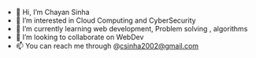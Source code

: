 - 👋 Hi, I’m Chayan Sinha
- 👀 I’m interested in Cloud Computing and CyberSecurity
- 🌱 I’m currently learning web development, Problem solving , algorithms
- 💞️ I’m looking to collaborate on WebDev
- 📫 You can reach me through @csinha2002@gmail.com

<!---
csinha134/csinha134 is a ✨ special ✨ repository because its `README.md` (this file) appears on your GitHub profile.
You can click the Preview link to take a look at your changes.
--->
